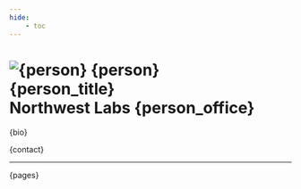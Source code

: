 ```yaml
---
hide:
    - toc
---
```


<h1 class="profile-header">
  <img src="../../img/people/{person_lower}.jpg" alt="{person}">
  <span class="profile-name">
    {person}<br>
    <span class="profile-title">{person_title}</span><br>
    <span class="profile-office">Northwest Labs {person_office}</span>
  </span>
</h1>

{bio}

{contact}

---

{pages}